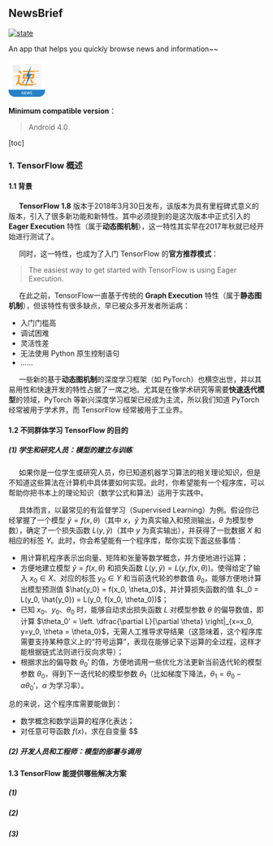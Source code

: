 ## NewsBrief

[![state](https://img.shields.io/badge/state-in%20development%20-brightgreen.svg)](https://github.com/Yuziquan/NewsBrief)



An app that helps you quickly browse news and information~~

![NewsBrief](./Screenshots/app_icon.png)



**Minimum compatible version**：

> Android 4.0



[toc]

### 1. TensorFlow 概述

#### 1.1 背景
$\quad$ **TensorFlow 1.8** 版本于2018年3月30日发布，该版本为具有里程碑式意义的版本，引入了很多新功能和新特性。其中必须提到的是这次版本中正式引入的 **Eager Execution** 特性（属于**动态图机制**），这一特性其实早在2017年秋就已经开始进行测试了。

$\quad$ 同时，这一特性，也成为了入门 TensorFlow 的**官方推荐模式**：
> The easiest way to get started with TensorFlow is using Eager Execution.

$\quad$ 在此之前，TensorFlow一直基于传统的 **Graph Execution** 特性（属于**静态图机制**），但该特性有很多缺点，早已被众多开发者所诟病：
* 入门门槛高
* 调试困难
* 灵活性差
* 无法使用 Python 原生控制语句
* ......

$\quad$ 一些新的基于**动态图机制**的深度学习框架（如 PyTorch）也横空出世，并以其易用性和快速开发的特性占据了一席之地。尤其是在像学术研究等需要**快速迭代模型**的领域，PyTorch 等新兴深度学习框架已经成为主流，所以我们知道 PyTorch 经常被用于学术界，而 TensorFlow 经常被用于工业界。

#### 1.2 不同群体学习 TensorFlow 的目的

##### (1) 学生和研究人员：模型的建立与训练
$\quad$ 如果你是一位学生或研究人员，你已知道机器学习算法的相关理论知识，但是不知道这些算法在计算机中具体要如何实现。此时，你希望能有一个程序库，可以帮助你把书本上的理论知识（数学公式和算法）运用于实践中。

$\quad$ 具体而言，以最常见的有监督学习（Supervised Learning）为例。假设你已经掌握了一个模型 $\hat{y} = f(x, \theta)$（其中 $x$，$\hat{y}$ 为真实输入和预测输出，$\theta$ 为模型参数），确定了一个损失函数 $L(y, \hat{y})$（其中 $y$ 为真实输出），并获得了一批数据 $X$ 和相应的标签 $Y$。此时，你会希望能有一个程序库，帮你实现下面这些事情：
* 用计算机程序表示出向量、矩阵和张量等数学概念，并方便地进行运算；
* 方便地建立模型 $\hat{y} = f(x, \theta)$ 和损失函数 $L(y, \hat{y}) = L(y, f(x, \theta))$。使得给定了输入 $x_0 \in X$、对应的标签 $y_0 \in Y$ 和当前迭代轮的参数值 $\theta_0$，能够方便地计算出模型预测值 $\hat{y_0} = f(x_0, \theta_0)$，并计算损失函数的值 $L_0 = L(y_0, \hat{y_0}) = L(y_0, f(x_0, \theta_0))$；
* 已知 $x_0$、$y_0$、$\theta_0$ 时，能够自动求出损失函数 $L$ 对模型参数 $\theta$ 的偏导数值，即计算 $\theta_0' = \left. \dfrac{\partial L}{\partial \theta} \right|_{x=x_0, y=y_0, \theta = \theta_0}$，无需人工推导求导结果（这意味着，这个程序库需要支持某种意义上的“符号运算”，表现在能够记录下运算的全过程，这样才能根据链式法则进行反向求导）；
* 根据求出的偏导数 $\theta_0'$ 的值，方便地调用一些优化方法更新当前迭代轮的模型参数 $\theta_0$，得到下一迭代轮的模型参数 $\theta_1$（比如梯度下降法，$\theta_1 = \theta_0 - \alpha \theta_0'$，$\alpha$ 为学习率）。

总的来说，这个程序库需要能做到：
* 数学概念和数学运算的程序化表达；
* 对任意可导函数 $f(x)$，求在自变量 $$


##### (2) 开发人员和工程师：模型的部署与调用


#### 1.3 TensorFlow 能提供哪些解决方案

##### (1) 

##### (2)

##### (3)